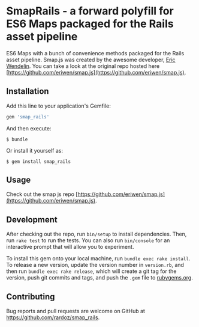 # SmapRails - a forward polyfill for ES6 Maps packaged for the Rails asset pipeline

ES6 Maps with a bunch of convenience methods packaged for the Rails asset pipeline. Smap.js was created by the awesome developer, [Eric Wendelin](http://github.com/eriwen). You can take a look at the original repo hosted here [https://github.com/eriwen/smap.js](https://github.com/eriwen/smap.js).

## Installation

Add this line to your application's Gemfile:

```ruby
gem 'smap_rails'
```

And then execute:

    $ bundle

Or install it yourself as:

    $ gem install smap_rails

## Usage

Check out the smap js repo [https://github.com/eriwen/smap.js](https://github.com/eriwen/smap.js).

## Development

After checking out the repo, run `bin/setup` to install dependencies. Then, run `rake test` to run the tests. You can also run `bin/console` for an interactive prompt that will allow you to experiment.

To install this gem onto your local machine, run `bundle exec rake install`. To release a new version, update the version number in `version.rb`, and then run `bundle exec rake release`, which will create a git tag for the version, push git commits and tags, and push the `.gem` file to [rubygems.org](https://rubygems.org).

## Contributing

Bug reports and pull requests are welcome on GitHub at https://github.com/rardoz/smap_rails.

